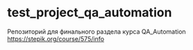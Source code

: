 # test_project_qa_automation

Репозиторий для финального раздела курса QA_Automation https://stepik.org/course/575/info
